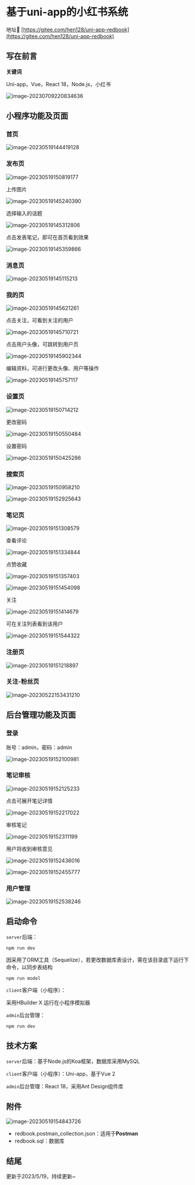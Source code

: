 # 基于uni-app的小红书系统

地址🧭 [https://gitee.com/hen128/uni-app-redbook](https://gitee.com/hen128/uni-app-redbook)

## 写在前言

**关键词**

Uni-app，Vue，React 18，Node.js，小红书

![image-20230709220834636](./assets/typora_2023-07-09_20230709220834.png)

## 小程序功能及页面

### 首页

![image-20230519144419128](./assets/typora_2023-07-09_20230709212711.png)

### 发布页

![image-20230519150819177](./assets/typora_2023-07-09_20230709212711-1.png)

上传图片

![image-20230519145240390](./assets/typora_2023-07-09_20230709212711-2.png)

选择输入的话题

![image-20230519145312806](./assets/typora_2023-07-09_20230709212711-3.png)

点击发表笔记，即可在首页看到效果

![image-20230519145359866](./assets/typora_2023-07-09_20230709212711-4.png)



### 消息页

![image-20230519145115213](./assets/typora_2023-07-09_20230709212711-5.png)

### 我的页

![image-20230519145621261](./assets/typora_2023-07-09_20230709212711-6.png)

点击关注，可看到关注的用户

![image-20230519145710721](./assets/typora_2023-07-09_20230709212711-7.png)

点击用户头像，可跳转到用户页

![image-20230519145902344](./assets/typora_2023-07-09_20230709212711-8.png)



编辑资料，可进行更改头像、用户等操作

![image-20230519145757117](./assets/typora_2023-07-09_20230709212711-9.png)

### 设置页

![image-20230519150714212](./assets/typora_2023-07-09_20230709212711-10.png)

更改密码

![image-20230519150550484](./assets/typora_2023-07-09_20230709212711-11.png)

设置密码

![image-20230519150425286](./assets/typora_2023-07-09_20230709212711-12.png)



### 搜索页

![image-20230519150958210](./assets/typora_2023-07-09_20230709212711-13.png)

![image-20230519152925643](./assets/typora_2023-07-09_20230709212711-14.png)

### 笔记页

![image-20230519151308579](./assets/typora_2023-07-09_20230709212711-15.png)

查看评论

![image-20230519151334844](./assets/typora_2023-07-09_20230709212711-16.png)

点赞收藏

![image-20230519151357403](./assets/typora_2023-07-09_20230709212711-17.png)

![image-20230519151454098](./assets/typora_2023-07-09_20230709212711-18.png)

关注

![image-20230519151414679](./assets/typora_2023-07-09_20230709212711-19.png)

可在关注列表看到该用户

![image-20230519151544322](./assets/typora_2023-07-09_20230709212711-20.png)

### 注册页

![image-20230519151218897](./assets/typora_2023-07-09_20230709212711-21.png)

### 关注-粉丝页

![image-20230522153431210](./assets/typora_2023-07-09_20230709212711-22.png)

## 后台管理功能及页面

### 登录

账号：admin，密码：admin

![image-20230519152100981](./assets/typora_2023-07-09_20230709212711-23.png)

### 笔记审核

![image-20230519152125233](./assets/typora_2023-07-09_20230709212711-24.png)

点击可展开笔记详情

![image-20230519152217022](./assets/typora_2023-07-09_20230709212711-25.png)

审核笔记

![image-20230519152311199](./assets/typora_2023-07-09_20230709212711-26.png)

用户将收到审核意见

![image-20230519152436016](./assets/typora_2023-07-09_20230709212711-27.png)

![image-20230519152455777](./assets/typora_2023-07-09_20230709212711-28.png)

### 用户管理

![image-20230519152538246](./assets/typora_2023-07-09_20230709212711-29.png)

## 启动命令

`server`后端：

```
npm run dev
```

因采用了ORM工具（Sequelize），若更改数据库表设计，需在该目录底下运行下命令，以同步表结构

```
npm run model
```

`client`客户端（小程序）：

采用HBuilder X 运行在小程序模拟器

`admin`后台管理：

```
npm run dev
```

## 技术方案

`server`后端：基于Node.js的Koa框架，数据库采用MySQL

`client`客户端（小程序）：Uni-app，基于Vue 2

`admin`后台管理：React 18，采用Ant Design组件库

## 附件

![image-20230519154843726](./assets/typora_2023-07-09_20230709212711-30.png)

- redbook.postman_collection.json：适用于**Postman**
- redbook.sql：数据库

## 结尾

更新于2023/5/19，持续更新~

